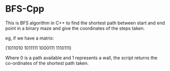 # BFS-Cpp

This is BFS algorithm in C++ to find the shortest path between start and end point in a binary maze and give the coordinates of the steps taken.

eg, if we have a matrix:

{1011010
1011111
1000111
1110111}

Where 0 is a path available and 1 represents a wall, the script returns the co-ordinates of the shortest path taken.
